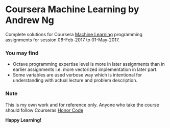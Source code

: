 # Coursera Machine Learning by Andrew Ng

Complete solutions for Coursera [Machine Learning] programming assignments for session 06-Feb-2017 to 01-May-2017.

### You may find
- Octave programming expertise level is more in later assignments than in earlier assignments i.e. more vectorized implementation in later part.
- Some variables are used verbose way which is intentional for understanding with actual lecture and problem description.

### Note
This is my own work and for reference only. Anyone who take the course should follow Courseras [Honor Code]

**Happy Learning!**

[//]: #
   [Machine Learning]: <https://www.coursera.org/learn/machine-learning>
   [Honor Code]: <https://www.coursera.org/about/terms/honorcode>